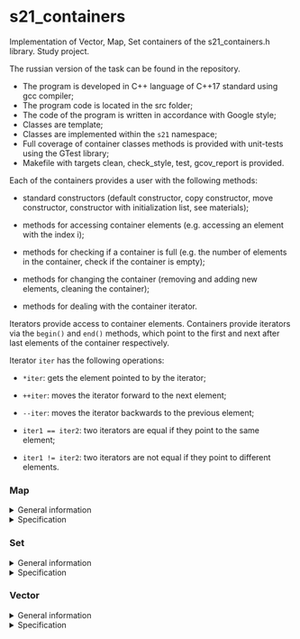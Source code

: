 # s21_containers

Implementation of Vector, Map, Set containers of the s21_containers.h library. Study project.

The russian version of the task can be found in the repository.

- The program is developed in C++ language of C++17 standard using gcc compiler;
- The program code is located in the src folder;
- The code of the program is written in accordance with Google style;
- Classes are template;
- Classes are implemented within the `s21` namespace;
- Full coverage of container classes methods is provided with unit-tests using the GTest library;
- Makefile with targets clean, check_style, test, gcov_report is provided.

Each of the containers provides a user with the following methods:

- standard constructors (default constructor, copy constructor, move constructor, constructor with initialization list, see materials);

- methods for accessing container elements (e.g. accessing an element with the index i);

- methods for checking if a container is full (e.g. the number of elements in the container, check if the container is empty);

- methods for changing the container (removing and adding new elements, cleaning the container);

- methods for dealing with the container iterator.

Iterators provide access to container elements. Containers provide iterators via the `begin()` and `end()` methods, which point to the first and next after last elements of the container respectively.

Iterator `iter` has the following operations:

- `*iter`: gets the element pointed to by the iterator;

- `++iter`: moves the iterator forward to the next element;

- `--iter`: moves the iterator backwards to the previous element;

- `iter1 == iter2`: two iterators are equal if they point to the same element;

- `iter1 != iter2`: two iterators are not equal if they point to different elements.

### Map

<details>
  <summary>General information</summary>
<br />

A map (dictionary) is an associative container that stores key-value pairs sorted in ascending order. It means that each element is associated with some unique key, and its position in the map is determined by its key. Maps come in handy when you want to associate elements with some other value (not an index).
```
In this project container Map is implemented based on AVL-tree algorithm.
AVL-tree is a balanced binary search tree with the following property: for each of its vertices, the heights of its two subtrees differ by at most 1.
```
</details>

<details>
  <summary>Specification</summary>
<br />

*Map Member type*

This table contains in-class type overrides (typical for the standard STL library) that are adopted to make class code easy to understand:

| Member type            | Definition                                                                                                                                                   |
|------------------------|--------------------------------------------------------------------------------------------------------------------------------------------------------------|
| `key_type`               | `KeyType` the first template parameter (Key)                                                                                                                 |
| `mapped_type`           | `ValueType` the second template parameter (T)                                                                                                                |
| `value_type`             | `std::pair<const KeyType, ValueType>` Key-value pair                                                                                                         |
| `reference`              | `value_type &` defines the type of the reference to an element                                                                                               |
| `const_reference`        | `const value_type &` defines the type of the constant reference                                                                                              |
| `iterator`               | internal class `TreeIterator<KeyType, ValueType>` as internal iterator of tree subclass; defines the type for iterating through the container                |
| `const_iterator`         | internal class `TreeIterator<KeyType, ValueType>` as internal const iterator of tree subclass; defines the constant type for iterating through the container |
| `size_type`              | `size_t` defines the type of the container size (standard type is size_t)                                                                                    |

*Map Member functions*

This table contains the main public methods for interacting with the class:

| Member functions                                      | Definition                                      |
|-------------------------------------------------------|-------------------------------------------------|
| `Map()`                                               | default constructor, creates empty map                                 |
| `Map(std::initializer_list<value_type> const &items)` | initializer list constructor, creates the map initizialized using std::initializer_list<T>    |
| `Map(const Map &other)`                                   | copy constructor  |
| `Map(Map &&other)`                                        | move constructor  |
| `~Map()`                                              | destructor  |
| `operator=(Map &&other)`                              | assignment operator overload for moving object                                |

*Map Element access*

This table contains the public methods for accessing the elements of the class:

| Element access                              | Definition                                                                             |
|---------------------------------------------|----------------------------------------------------------------------------------------|
| `ValueType &at(const KeyType &key)`         | access specified element with bounds checking                                          |
| `ValueType &operator[](const KeyType &key)` | access or insert specified element                                                     |

*Map Iterators*

This table contains the public methods for iterating over class elements (access to iterators):

| Iterators              | Definition                                                                             |
|------------------------|----------------------------------------------------------------------------------------|
| `iterator begin()`            | returns an iterator to the beginning                                                   |
| `iterator end()`                | returns an iterator to the end                                                         |

*Map Capacity*

This table contains the public methods for accessing the container capacity information:

| Capacity               | Definition                                                                             |
|------------------------|----------------------------------------------------------------------------------------|
| `bool empty()`                  | checks whether the container is empty                                                  |
| `size_type size()`                   | returns the number of elements                                                         |
| `size_type max_size()`               | returns the maximum possible number of elements                                        |

*Map Modifiers*

This table contains the public methods for modifying a container:

| Modifiers                                                                   | Definition                                                                                                                           |
|-----------------------------------------------------------------------------|--------------------------------------------------------------------------------------------------------------------------------------|
| `void clear()`                                                              | clears the contents                                                                                                                  |
| `std::pair<iterator, bool> insert(const ValueType &value)`                 | inserts node and returns iterator to where the element is in the container and bool denoting whether the insertion took place        |
| `std::pair<iterator, bool> insert(const KeyType &key, const ValueType &obj)`            | inserts value by key and returns iterator to where the element is in the container and bool denoting whether the insertion took place |
| `vector<std::pair<iterator,bool>> insert_many(Args&&... args)`          | inserts new elements into the container                                                                                              |
| `std::pair<iterator, bool> insert_or_assign(const KeyType &key, const ValueType &obj);` | inserts an element or assigns to the current element if the key already exists                                                       |
| `void erase(iterator pos)`                                                  | erases element at pos                                                                                                                |
| `void swap(Map &other)`                                                     | swaps the contents                                                                                                                   |
| `void merge(Map &other);`                                                   | splices nodes from another container                                                                                                 |

*Map Lookup*

This table contains the public methods for viewing the container:

| Lookup                              | Definition                                                                             |
|-------------------------------------|----------------------------------------------------------------------------------------|
| `bool contains(const KeyType &key)` | checks if there is an element with key equivalent to key in the container                                   |

</details>

### Set

<details>
  <summary>General information</summary>
<br />

Set is an associative container of unique elements. This means that the same element can’t be added to a set twice. The set container is associative, because it is also represented as a tree like the map container, and therefore also stores elements in a sorted order.
The difference between a map and a set is that in the set the value itself is unique and not the key as well as the value in the tree is not checked by the key, but by the value itself. There is an appropriate exception when you add an already existing element to a set.
```
In this project container Set is implemented based on AVL-tree algorithm.
AVL-tree is a balanced binary search tree with the following property: for each of its vertices, the heights of its two subtrees differ by at most 1.
```
</details>

<details>
  <summary>Specification</summary>
<br />

*Set Member type*

This table contains in-class type overrides (typical for the standard STL library) that are adopted to make class code easy to understand:

| Member type            | Definition                                                                                                                                                                         |
|------------------------|------------------------------------------------------------------------------------------------------------------------------------------------------------------------------------|
| `key_type`               | `KeyType` the first template parameter (Key)                                                                                                                                       |
| `value_type`             | `KeyType` value type (the value itself is a key)                                                                                                                                   |
| `reference`              | `value_type &` defines the type of the reference to an element                                                                                                                     |
| `const_reference`        | `const value_type &` defines the type of the constant reference                                                                                                                    |
| `iterator`               | internal class `TreeIterator<T>` as the internal iterator of tree subclass; defines the type for iterating through the container                          |
| `const_iterator`         | internal class `TreeConstIterator<T>` as the internal const iterator of tree subclass; defines the constant type for iterating through the container |
| `size_type`              | `size_t` defines the type of the container size (standard type is size_t)                                                                                                          |

*Set Member functions*

This table contains the main public methods for interacting with the class:

| Member functions                                      | Definition                                      |
|-------------------------------------------------------|-------------------------------------------------|
| `Set()`                                               | default constructor, creates empty set                                 |
| `Set(std::initializer_list<value_type> const &items)` | initializer list constructor, creates the set initizialized using std::initializer_list<T>    |
| `Set(const Set &other)`                               | copy constructor  |
| `Set(Set &&other)`                                    | move constructor  |
| `~Set()`                                              | destructor  |
| `operator=(Set &&other)`                              | assignment operator overload for moving object                                |

*Set Iterators*

This table contains the public methods for iterating over class elements (access to iterators):

| Iterators              | Definition                                                                             |
|------------------------|----------------------------------------------------------------------------------------|
| `iterator begin()`            | returns an iterator to the beginning                                                   |
| `iterator end()`                | returns an iterator to the end                                                         |

*Set Capacity*

This table contains the public methods for accessing the container capacity information:

| Capacity       | Definition                                      |
|----------------|-------------------------------------------------|
| `bool empty()`          | checks whether the container is empty           |
| `size_type size()`           | returns the number of elements                  |
| `size_type max_size()`       | returns the maximum possible number of elements |

*Set Modifiers*

This table contains the public methods for modifying a container:

| Modifiers                                                | Definition                                                                                                                   |
|----------------------------------------------------------|------------------------------------------------------------------------------------------------------------------------------|
| `void clear()`                                           | clears the contents                                                                                                          |
| `std::pair<iterator, bool> insert(const KeyType &value)` | inserts node and returns iterator to where the element is in the container and bool denoting whether the insertion took place |
| `vector<std::pair<iterator,bool>> insert_many(Args&&... args)`          | inserts new elements into the container                                                                                      |
| `void erase(iterator pos)`                               | erases element at pos                                                                                                        |
| `void swap(Set &other)`                                  | swaps the contents                                                                                                           |
| `void merge(Set &other);`                                | splices nodes from another container                                                                                         |

*Set Lookup*

This table contains the public methods for viewing the container:

| Lookup                              | Definition                                                                             |
|-------------------------------------|----------------------------------------------------------------------------------------|
| `iterator find(const KeyType &key)` | finds element with specific key                                                        |
| `bool contains(const KeyType &key)` | checks if the container contains element with specific key                             |

</details>

### Vector

<details>
  <summary>General information</summary>
<br />

Vector is a sequence container that encapsulates a dynamic array for more user-friendly usage. This container does not require manual memory control like standard dynamic arrays, but instead allows any number of elements to be added via `push_back()` and `insert()` methods and, unlike a list, allows any container element to be accessed directly by an index. Elements in a vector are stored sequentially, allowing iterating over the vector not only through the provided iterator, but also by manually shifting the pointer to the vector element. So, a pointer to the first element of a vector can be passed as an argument to any function that expects an ordinary array as an argument. The dynamic resizing of the array does not occur every time an element is added or removed, only when the specified buffer size is exceeded. So, the vector stores two values for a size: the size of the stored array (`size()` method) and the size of the buffer (`capacity()` method).

</details>

<details>
  <summary>Specification</summary>
<br />

*Vector Member type*

This table contains in-class type overrides (typical for the standard STL library) that are adopted to make class code easy to understand:

| Member type            | definition                                                                                                           |
|------------------------|----------------------------------------------------------------------------------------------------------------------|
| `value_type`             | `T` defines the type of an element (T is template parameter)                                                         |
| `reference`              | `T &` defines the type of the reference to an element                                                                |
| `const_reference`        | `const T &` defines the type of the constant reference                                                               |
| `iterator`               | `T *` defines the type for iterating through the container                                                           |
| `const_iterator`         | `const T *` defines the constant type for iterating through the container |
| `size_type`              | `size_t` defines the type of the container size (standard type is size_t)                                            |

*Vector Member functions*

This table contains the main public methods for interacting with the class:

| Functions                                                | Definition                                      |
|----------------------------------------------------------|-------------------------------------------------|
| `Vector()`                                               | default constructor, creates empty vector                                 |
| `Vector(size_type n)`                                    | parameterized constructor, creates the vector of size n                                 |
| `Vector(std::initializer_list<value_type> const &items)` | initializer list constructor, creates vector initizialized using std::initializer_list<T>    |
| `Vector(const Vector &other)`                            | copy constructor  |
| `Vector(Vector &&other)`                                 | move constructor  |
| `~Vector()`                                              | destructor  |
| `operator=(Vector &&other)`                              | assignment operator overload for moving object                                |

*Vector Element access*

This table contains the public methods for accessing the elements of the class:

| Element access         | Definition                                                                             |
|------------------------|----------------------------------------------------------------------------------------|
| `reference at(size_type pos)`                     | access specified element with bounds checking                                          |
| `reference operator[](size_type pos);`             | access specified element                                                               |
| `const_reference front()`          | access the first element                        |
| `const_reference back()`           | access the last element                         |
| `T* data()`                   | direct access to the underlying array                                                  |

*Vector Iterators*

This table contains the public methods for iterating over class elements (access to iterators):

| Iterators      | Definition                                      |
|----------------|-------------------------------------------------|
| `iterator begin()`    | returns an iterator to the beginning            |
| `iterator end()`        | returns an iterator to the end                  |

*Vector Capacity*

This table contains the public methods for accessing the container capacity information:

| Capacity               | Definition                                                                             |
|------------------------|----------------------------------------------------------------------------------------|
| `bool empty()`          | checks whether the container is empty           |
| `size_type size()`           | returns the number of elements                  |
| `size_type max_size()`       | returns the maximum possible number of elements |
| `void reserve(size_type size)`                | allocate storage of size elements and copies current array elements to a newely allocated array                                     |
| `size_type capacity()`               | returns the number of elements that can be held in currently allocated storage         |
| `void shrink_to_fit()`          | reduces memory usage by freeing unused memory                                          |

*Vector Modifiers*

This table contains the public methods for modifying a container:

| Modifiers                                              | Definition                                                                                |
|--------------------------------------------------------|-------------------------------------------------------------------------------------------|
| `void clear()`                                         | clears the contents                                                                       |
| `iterator insert(iterator pos, const_reference value)` | inserts elements into concrete pos and returns the iterator that points to the new element |
| `void insert_many_back(Args&&... args)`          | appends new elements to the end of the container                                          |
| `void erase(iterator pos)`                             | erases element at pos                                                                     |
| `void push_back(const_reference value)`                | adds an element to the end                                                                |
| `void pop_back()`                                      | removes the last element                                                                  |
| `void swap(Vector &other)`                             | swaps the contents                                                                        |

</details>